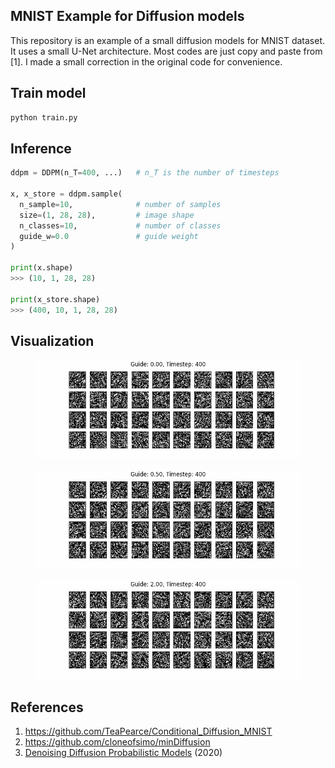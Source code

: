## MNIST Example for Diffusion models
This repository is an example of a small diffusion models for MNIST dataset. It uses a small U-Net architecture. Most codes are just copy and paste from [1]. I made a small correction in the original code for convenience.

## Train model
```python
python train.py
```

## Inference
```python
ddpm = DDPM(n_T=400, ...)   # n_T is the number of timesteps

x, x_store = ddpm.sample(
  n_sample=10,              # number of samples
  size=(1, 28, 28),         # image shape
  n_classes=10,             # number of classes
  guide_w=0.0               # guide weight
)

print(x.shape)
>>> (10, 1, 28, 28)

print(x_store.shape)
>>> (400, 10, 1, 28, 28)
```

## Visualization
<figure><img src="images/guide_000.gif"></figure>
<figure><img src="images/guide_050.gif"></figure>
<figure><img src="images/guide_200.gif"></figure>

## References
1. https://github.com/TeaPearce/Conditional_Diffusion_MNIST
2. https://github.com/cloneofsimo/minDiffusion
3. [Denoising Diffusion Probabilistic Models](https://arxiv.org/abs/2006.11239) (2020)

